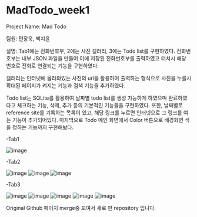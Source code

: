 # MadTodo_week1

Project Name: Mad Todo

팀원: 편장욱, 백지윤

설명: Tab1에는 전화번호부, 2에는 사진 갤러리, 3에는 Todo list를 구현하였다. 전화번호부는 내부 JSON 파일을 만들어 이에 저장된 전화번호부를 출력하였고 터치시 해당 번호로 전화로 연결되는
기능을 구현하였다. 

갤러리는 인터넷에 올라와있는 사진의 url을 활용하여 출력하는 형식으로 사진을 누를시 확대된 페이지가 켜지는 기능과 검색 기능을 추가하였다.

Todo list는 SQLite를 활용하여 날짜별 todo list를 생성 가능하게 하였으며 완료하였다고 체크하는 기능, 삭제, 추가 등의 기본적인 기능들을 구현하였다. 또한, 날짜별로 reference site를 
기록하는 목록이 있고, 해당 링크를 누르면 인터넷으로 그 링크를 여는 기능이 추가되어있다. 마지막으로 Todo 메인 화면에서 Color 버튼으로 배경화면 색을 정하는 기능까지 구현해놨다. 

-Tab1

![image](https://user-images.githubusercontent.com/42465137/124581851-71be0b80-de8c-11eb-9bae-42d2c5cd7793.png)


-Tab2

![image](https://user-images.githubusercontent.com/42465137/124596585-69ba9780-de9d-11eb-9451-6f623ff90f5e.png) 
![image](https://user-images.githubusercontent.com/42465137/124596690-8951c000-de9d-11eb-9c1d-742bc3a0cc75.png)
![image](https://user-images.githubusercontent.com/42465137/124581955-89958f80-de8c-11eb-8477-7b9d82f32291.png)


-Tab3

![image](https://user-images.githubusercontent.com/42465137/124582217-c9f50d80-de8c-11eb-8e25-143a3a6e1fb7.png)
![image](https://user-images.githubusercontent.com/42465137/124582243-cf525800-de8c-11eb-9cd9-e2fa84317655.png)
![image](https://user-images.githubusercontent.com/42465137/124582286-dbd6b080-de8c-11eb-9588-ea3cd54bd3d9.png)
![image](https://user-images.githubusercontent.com/42465137/124582319-e133fb00-de8c-11eb-83cb-ac13447be86f.png)
![image](https://user-images.githubusercontent.com/42465137/124582404-ef821700-de8c-11eb-8c79-f4fbcb3b484a.png)


Original Github 페이지 merge중 꼬여서 새로 판 repository 입니다.
